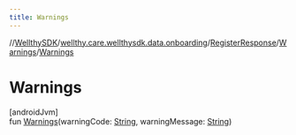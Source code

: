 ```yaml
---
title: Warnings
---
```

//[WellthySDK](../../../../index.html)/[wellthy.care.wellthysdk.data.onboarding](../../index.html)/[RegisterResponse](../index.html)/[Warnings](index.html)/[Warnings](-warnings.html)



# Warnings



[androidJvm]\
fun [Warnings](-warnings.html)(warningCode: [String](https://kotlinlang.org/api/latest/jvm/stdlib/kotlin/-string/index.html), warningMessage: [String](https://kotlinlang.org/api/latest/jvm/stdlib/kotlin/-string/index.html))




